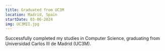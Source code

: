 ```yaml
---
title: Graduated from UC3M
location: Madrid, Spain
startDate: 03-06-2024
img: UC3MII.jpg
---
```


Successfully completed my studies in Computer Science, graduating from Universidad Carlos III de Madrid (UC3M).
